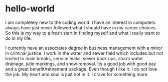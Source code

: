 # hello-world
I am completely new to the coding world. I have an interest in computers always have just never followed what I should have in my career choices.  So this is my way to a fresh start in finding myself and what I really want to do in my life.

  I currently have an associates degree in business management with a minor in criminal justice.  I work in the water and sewer field which includes but not limited to main breaks, service leaks, sewer back ups, storm water drainage, julie markings, and snow removal. Its a good job with good pay and a great benefit/retirement package.  Even though I like it. I do not love the job. My heart and soul is just not in it. I crave for something more.  
